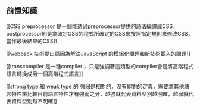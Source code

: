 ## 前置知識
[[CSS preprocessor 是一個能透過preprocessor提供的語法編譯成CSS，postprocessor則是拿確定CSS的程式所確定的CSS來按照指定規則來修改CSS，當作最後結果的CSS]]

[[webpack 技術提出原因為解決JavaScript 的模組化問題和新技術載入的問題]]


[[transcompiler 是一種compiler ，只是強調著這類型的compiler會是將高階程式語言轉換成另一個高階程式語言]]

[[strong type 和 weak type 的 強弱是相對的，沒有絕對的定義，需要拿其他語言特性來比較目前語言特性才有強弱之分，越強就代表資料型別越明確，越弱就代表資料型別越不明確]]